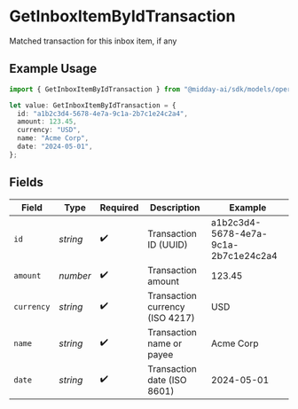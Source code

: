 # GetInboxItemByIdTransaction

Matched transaction for this inbox item, if any

## Example Usage

```typescript
import { GetInboxItemByIdTransaction } from "@midday-ai/sdk/models/operations";

let value: GetInboxItemByIdTransaction = {
  id: "a1b2c3d4-5678-4e7a-9c1a-2b7c1e24c2a4",
  amount: 123.45,
  currency: "USD",
  name: "Acme Corp",
  date: "2024-05-01",
};
```

## Fields

| Field                                | Type                                 | Required                             | Description                          | Example                              |
| ------------------------------------ | ------------------------------------ | ------------------------------------ | ------------------------------------ | ------------------------------------ |
| `id`                                 | *string*                             | :heavy_check_mark:                   | Transaction ID (UUID)                | a1b2c3d4-5678-4e7a-9c1a-2b7c1e24c2a4 |
| `amount`                             | *number*                             | :heavy_check_mark:                   | Transaction amount                   | 123.45                               |
| `currency`                           | *string*                             | :heavy_check_mark:                   | Transaction currency (ISO 4217)      | USD                                  |
| `name`                               | *string*                             | :heavy_check_mark:                   | Transaction name or payee            | Acme Corp                            |
| `date`                               | *string*                             | :heavy_check_mark:                   | Transaction date (ISO 8601)          | 2024-05-01                           |